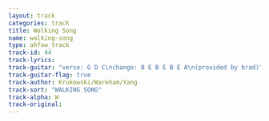 ```yaml
---
layout: track
categories: track
title: Walking Song
name: walking-song
type: ahfow_track
track-id: 44
track-lyrics: 
track-guitar: "verse: G D C\nchange: B E B E B E A\n(provided by brad)"
track-guitar-flag: true
track-author: Krukowski/Wareham/Yang
track-sort: "WALKING SONG"
track-alpha: W
track-original: 
---
```

